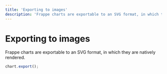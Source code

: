 ```yaml
---
title: 'Exporting to images'
description: 'Frappe charts are exportable to an SVG format, in which they are natively rendered.'
---
```


# Exporting to images

Frappe charts are exportable to an SVG format, in which they are natively rendered.

```js
chart.export();
```

<project-demo data="get-update-data" v-bind:config="{
		title: 'My Area Chart',
        type: 'line',
        height: 300,
		lineOptions: { areaFill: 1 }
    }"
	v-bind:actions="[
		{
			name: 'Export',
			fn: 'export',
			args: []
		}
	]">
</project-demo>
